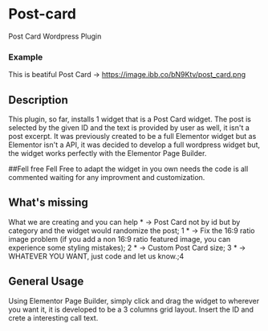 # Post-card
Post Card Wordpress Plugin

### Example
This is beatiful Post Card -> https://image.ibb.co/bN9Ktv/post_card.png

## Description
This plugin, so far, installs 1 widget that is a Post Card widget.
The post is selected by the given ID and the text is provided by user as well, it isn't a post excerpt.
It was previously created to be a full Elementor widget but as Elementor isn't a API, it was decided to develop a full wordpress widget
but, the widget works perfectly with the Elementor Page Builder. 


##Fell free
Fell Free to adapt the widget in you own needs the code is all commented waiting for any improvment and customization.

## What's missing
What we are creating and you can help 
                                    * -> Post Card not by id but by category and the widget would randomize the post; 1
                                    * -> Fix the 16:9 ratio image problem (if you add a non 16:9 ratio featured image, you can experience                                          some styling mistakes); 2
                                    * -> Custom Post Card size; 3
                                    * -> WHATEVER YOU WANT, just code and let us know.;4

 ## General Usage
 Using Elementor Page Builder, simply click and drag the widget to wherever you want it, it is developed to be a 3 columns
 grid layout. Insert the ID and crete a interesting call text.
